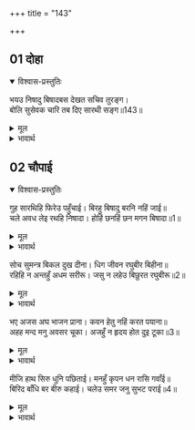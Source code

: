 +++
title = "143"

+++


## 01 दोहा
<details open><summary>विश्वास-प्रस्तुतिः</summary>

भयउ निषादु बिषादबस देखत सचिव तुरङ्ग।  
बोलि सुसेवक चारि तब दिए सारथी सङ्ग॥143॥  
</details>
<details><summary>मूल</summary>

भयउ निषादु बिषादबस देखत सचिव तुरङ्ग।  
बोलि सुसेवक चारि तब दिए सारथी सङ्ग॥143॥  
</details>

<details><summary>भावार्थ</summary>

मन्त्री और घोडों की यह दशा देखकर निषादराज विषाद के वश हो गया। तब उसने अपने चार उत्तम सेवक बुलाकर सारथी के साथ कर दिए॥143॥  
</details>





## 02 चौपाई
<details open><summary>विश्वास-प्रस्तुतिः</summary>

गुह सारथिहि फिरेउ पहुँचाई। बिरहु बिषादु बरनि नहिं जाई॥  
चले अवध लेइ रथहि निषादा। होहिं छनहिं छन मगन बिषादा॥1॥  
</details>
<details><summary>मूल</summary>

गुह सारथिहि फिरेउ पहुँचाई। बिरहु बिषादु बरनि नहिं जाई॥  
चले अवध लेइ रथहि निषादा। होहिं छनहिं छन मगन बिषादा॥1॥  
</details>

<details><summary>भावार्थ</summary>

निषादराज गुह सारथी (सुमन्त्रजी) को पहुँचाकर (विदा करके) लौटा। उसके विरह और दुःख का वर्णन नहीं किया जा सकता। वे चारों निषाद रथ लेकर अवध को चले। (सुमन्त्र और घोडों को देख-देखकर) वे भी क्षण-क्षणभर विषाद में डूबे जाते थे॥1॥  
</details>

सोच सुमन्त्र बिकल दुख दीना। धिग जीवन रघुबीर बिहीना॥  
रहिहि न अन्तहुँ अधम सरीरू। जसु न लहेउ बिछुरत रघुबीरू॥2॥  

<details><summary>मूल</summary>

सोच सुमन्त्र बिकल दुख दीना। धिग जीवन रघुबीर बिहीना॥  
रहिहि न अन्तहुँ अधम सरीरू। जसु न लहेउ बिछुरत रघुबीरू॥2॥  
</details>

<details><summary>भावार्थ</summary>

व्याकुल और दुःख से दीन हुए सुमन्त्रजी सोचते हैं कि श्री रघुवीर के बिना जीना धिक्कार है। आखिर यह अधम शरीर रहेगा तो है ही नहीं। अभी श्री रामचन्द्रजी के बिछुडते ही छूटकर इसने यश (क्यों) नहीं ले लिया॥2॥  
</details>

भए अजस अघ भाजन प्राना। कवन हेतु नहिं करत पयाना॥  
अहह मन्द मनु अवसर चूका। अजहुँ न हृदय होत दुइ टूका॥3॥  

<details><summary>मूल</summary>

भए अजस अघ भाजन प्राना। कवन हेतु नहिं करत पयाना॥  
अहह मन्द मनु अवसर चूका। अजहुँ न हृदय होत दुइ टूका॥3॥  
</details>

<details><summary>भावार्थ</summary>

ये प्राण अपयश और पाप के भाँडे हो गए। अब ये किस कारण कूच नहीं करते (निकलते नहीं)? हाय! नीच मन (बडा अच्छा) मौका चूक गया। अब भी तो हृदय के दो टुकडे नहीं हो जाते!॥3॥  
</details>

मीजि हाथ सिरु धुनि पछिताई। मनहुँ कृपन धन रासि गवाँई॥  
बिरिद बाँधि बर बीरु कहाई। चलेउ समर जनु सुभट पराई॥4॥  

<details><summary>मूल</summary>

मीजि हाथ सिरु धुनि पछिताई। मनहुँ कृपन धन रासि गवाँई॥  
बिरिद बाँधि बर बीरु कहाई। चलेउ समर जनु सुभट पराई॥4॥  
</details>

<details><summary>भावार्थ</summary>

सुमन्त्र हाथ मल-मलकर और सिर पीट-पीटकर पछताते हैं। मानो कोई कञ्जूस धन का खजाना खो बैठा हो। वे इस प्रकार चले मानो कोई बडा योद्धा वीर का बाना पहनकर और उत्तम शूरवीर कहलाकर युद्ध से भाग चला हो!॥4॥  
</details>
